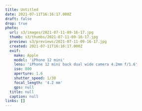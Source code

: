 ```yaml
---
title: Untitled
date: 2021-07-11T16:16:17.000Z
draft: false
drop: true
photo:
  url: s3/images/2021-07-11-09-16-17.jpg
  thumb: s3/thumbs/2021-07-11-09-16-17.jpg
  preview: s3/previews/2021-07-11-09-16-17.jpg
  created: 2021-07-11T16:16:17.000Z
  exif:
    make: Apple
    model: 'iPhone 12 mini'
    lens: 'iPhone 12 mini back dual wide camera 4.2mm f/1.6'
    iso: 800
    aperture: 1.6
    shutter_speed: 1/30
    focal_length: '4.2 mm'
    gps: null
  title: null
  caption: null
links: []
---
```

